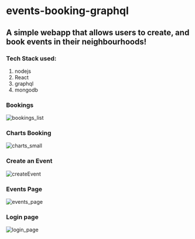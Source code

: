 # events-booking-graphql

## A simple webapp that allows users to create, and book events in their neighbourhoods!

### Tech Stack used:
1. nodejs
2. React
3. graphql
4. mongodb

### Bookings
![bookings_list](https://user-images.githubusercontent.com/53833059/84509031-d0907000-ace0-11ea-9885-709a9d5cc477.JPG)
### Charts Booking
![charts_small](https://user-images.githubusercontent.com/53833059/84509037-d25a3380-ace0-11ea-868f-bc4a911e1996.JPG)
### Create an Event
![createEvent](https://user-images.githubusercontent.com/53833059/84509040-d25a3380-ace0-11ea-8098-06ec42e41133.JPG)
### Events Page
![events_page](https://user-images.githubusercontent.com/53833059/84509042-d2f2ca00-ace0-11ea-9e74-f18e79647798.JPG)
### Login page
![login_page](https://user-images.githubusercontent.com/53833059/84509043-d2f2ca00-ace0-11ea-9816-a4a283a382bc.JPG)
